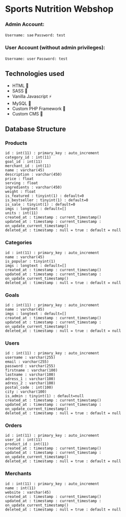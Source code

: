 # Sports Nutrition Webshop

### Admin Account:
`
Username: sae
`
`
Password: test
`

### User Account (without admin privileges):
`
Username: user
`
`
Password: test
`

## Technologies used
- HTML :rose:
- SASS :hamster:
- Vanilla Javascript :zap:
- MySQL :palm_tree:
- Custom PHP Framework :diamond_shape_with_a_dot_inside:
- Custom CMS :crown:

## Database Structure
### Products
```
id : int(11) : primary_key : auto_increment
category_id : int(11)
goal_id : int(11)
merchant_id : int(11)
name : varchar(45)
description : varchar(450)
price : float
serving : float
ingredients : varchar(450)
weight : float
is_featured : tinyint(1) : default=0
is_bestseller : tinyint(1) : default=0
is_sale : tinyint(1) : default=0
imgs : longtext : default=[]
units : int(11)
created_at : timestamp : current_timestamp()
updated_at : timestamp : current_timestamp : on_update_current_timestamp()
deleted_at : timestamp : null = true : default = null
```

### Categories
```
id : int(11) : primary_key : auto_increment
name : varchar(45)
is_popular : tinyint(1)
imgs : longtext : default=[]
created_at : timestamp : current_timestamp()
updated_at : timestamp : current_timestamp : on_update_current_timestamp()
deleted_at : timestamp : null = true : default = null
```

### Goals
```
id : int(11) : primary_key : auto_increment
name : varchar(45)
imgs : longtext : default=[]
created_at : timestamp : current_timestamp()
updated_at : timestamp : current_timestamp : on_update_current_timestamp()
deleted_at : timestamp : null = true : default = null
```

### Users
```
id : int(11) : primary_key : auto_increment
username : varchar(255)
email : varchar(255)
password : varchar(255)
firstname : varchar(100)
lastname : varchar(100)
adress_1 : varchar(100)
adress_2 : varchar(100)
postal_code : int(100)
city : varchar(100)
is_admin : tinyint(1) : default=null
created_at : timestamp : current_timestamp()
updated_at : timestamp : current_timestamp : on_update_current_timestamp()
deleted_at : timestamp : null = true : default = null
```

### Orders
```
id : int(11) : primary_key : auto_increment
user_id : int(11)
product_id : int(11)
created_at : timestamp : current_timestamp()
updated_at : timestamp : current_timestamp : on_update_current_timestamp()
deleted_at : timestamp : null = true : default = null
```

### Merchants
```
id : int(11) : primary_key : auto_increment
name : int(11)
website : varchar(45)
created_at : timestamp : current_timestamp()
updated_at : timestamp : current_timestamp : on_update_current_timestamp()
deleted_at : timestamp : null = true : default = null

